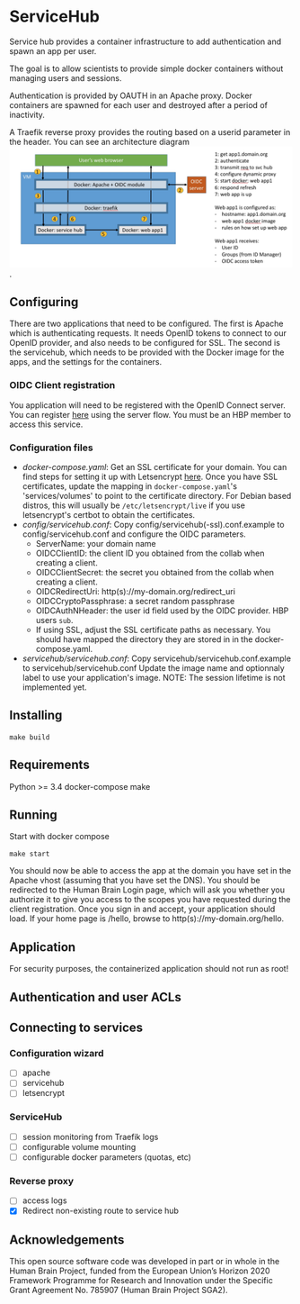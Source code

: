 # ServiceHub

Service hub provides a container infrastructure to add authentication and spawn an app per user.

The goal is to allow scientists to provide simple docker containers without managing users and sessions.

Authentication is provided by OAUTH in an Apache proxy. Docker containers are spawned for each user and destroyed after a period of inactivity.

A Traefik reverse proxy provides the routing based on a userid parameter in the header. You can see an architecture diagram ![servicehub architecture](docs/servicehub.jpg).


## Configuring

There are two applications that need to be configured. The first is Apache which is authenticating requests. It needs OpenID tokens to connect to our OpenID provider, and also needs to be configured for SSL. The second is the servicehub, which needs to be provided with the Docker image for the apps, and the settings for the containers.

### OIDC Client registration

You application will need to be registered with the OpenID Connect server. You can register [here](https://collab.humanbrainproject.eu/#/collab/54/nav/1051) using the server flow. You must be an HBP member to access this service.

### Configuration files

- _docker-compose.yaml_:
  Get an SSL certificate for your domain. You can find steps for setting it up with Letsencrypt [here](https://letsencrypt.org/getting-started/).
  Once you have SSL certificates, update the mapping in `docker-compose.yaml`'s 'services/volumes' to point to the certificate directory. For Debian based distros, this will usually be `/etc/letsencrypt/live` if you use letsencrypt's certbot to obtain the certificates.
- _config/servicehub.conf_:
  Copy config/servicehub(-ssl).conf.example to config/servicehub.conf and configure the OIDC parameters.
  + ServerName: your domain name
  + OIDCClientID: the client ID you obtained from the collab when creating a client.
  + OIDCClientSecret: the secret you obtained from the collab when creating a client.
  + OIDCRedirectUri: http(s)://my-domain.org/redirect_uri
  + OIDCCryptoPassphrase: a secret random passphrase
  + OIDCAuthNHeader: the user id field used by the OIDC provider. HBP users `sub`.
  + If using SSL, adjust the SSL certificate paths as necessary. You should have mapped the directory they are stored in in the docker-compose.yaml.
- _servicehub/servicehub.conf_:
  Copy servicehub/servicehub.conf.example to servicehub/servicehub.conf
  Update the image name and optionnaly label to use your application's image.
  NOTE: The session lifetime is not implemented yet.

## Installing

    make build

## Requirements

Python >= 3.4
docker-compose
make

## Running

Start with docker compose

    make start

You should now be able to access the app at the domain you have set in the Apache vhost (assuming that you have set the DNS). You should be redirected to the Human Brain Login page, which will ask you whether you authorize it to give you access to the scopes you have requested during the client registration. Once you sign in and accept, your application should load. If your home page is /hello, browse to http(s)://my-domain.org/hello.

## Application

For security purposes, the containerized application should not run as root!

## Authentication and user ACLs

## Connecting to services

### Configuration wizard
 * [ ] apache
 * [ ] servicehub
 * [ ] letsencrypt

### ServiceHub

 * [ ] session monitoring from Traefik logs
 * [ ] configurable volume mounting
 * [ ] configurable docker parameters (quotas, etc)

### Reverse proxy
 * [ ] access logs
 * [x] Redirect non-existing route to service hub

## Acknowledgements

This open source software code was developed in part or in whole in the Human Brain Project, funded from the European Union’s Horizon 2020 Framework Programme for Research and Innovation under the Specific Grant Agreement No. 785907 (Human Brain Project SGA2).

